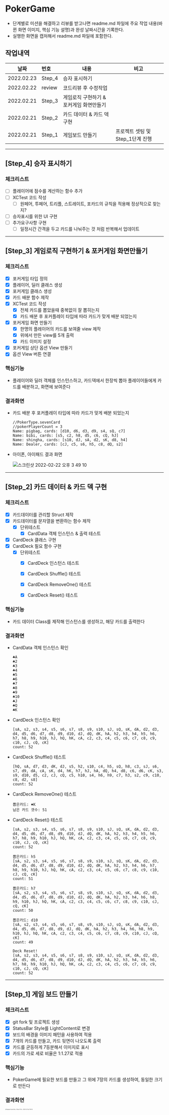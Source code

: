 # PokerGame

- 단계별로 미션을 해결하고 리뷰를 받고나면 readme.md 파일에 주요 작업 내용(바뀐 화면 이미지, 핵심 기능 설명)과 완성 날짜시간을 기록한다.
- 실행한 화면을 캡처해서 readme.md 파일에 포함한다.

## 작업내역

| 날짜       | 번호   | 내용                                    | 비고                             |
| ---------- | :----- | --------------------------------------- | -------------------------------- |
| 2022.02.23 | Step_4 | 승자 표시하기                           |                                  |
| 2022.02.22 | review | 코드리뷰 후 수정작업                    |                                  |
| 2022.02.21 | Step_3 | 게임로직 구현하기 & 포커게임 화면만들기 |                                  |
| 2022.02.21 | Step_2 | 카드 데이터 & 카드 덱 구현              |                                  |
| 2022.02.21 | Step_1 | 게임보드 만들기                         | 프로젝트 셋팅 및 Step_1단계 진행 |

------

## [Step_4] 승자 표시하기

### 체크리스트

- [ ] 플레이어에 점수를 계산하는 함수 추가
- [ ] XCTest 코드 작성
  - [ ] 원페어, 투페어, 트리플, 스트레이트, 포카드의 규칙을 적용해 정상적으로 찾는지?
- [ ] 승자표시를 위한 UI 구현
- [ ] 추가요구사항 구현
  - [ ] 일정시간 간격을 두고 카드를 나눠주는 것 처럼 반복해서 업데이트

------

## [Step_3] 게임로직 구현하기 & 포커게임 화면만들기

### 체크리스트

- [x] 포커게임 타입 정의
- [x] 플레이어, 딜러 클래스 생성
- [x] 포커게임 클래스 생성
- [x] 카드 배분 함수 제작 
- [x] XCTest 코드 작성
  - [x] 전체 카드를 뽑았을때 중복없이 잘 뽑히는지
  - [x] 카드 배분 후 포커플레이 타입에 따라 카드가 맞게 배분 되었는지
- [x] 포커게임 화면 만들기
  - [x] 한명의 플레이어의 카드를 보여줄 view 제작
  - [x] 위에서 만든 view를 5개 출력
  - [x] 카드 이미지 설정
  
- [x] 포커게임 상단 옵션 View 만들기
- [x] 옵션 View 버튼 연결

### 핵심기능

* 플레이어와 딜러 객체를 인스턴스하고, 카드덱에서 한장씩 뽑아 플레이어들에게 카드를 배분하고, 화면에 보여준다

### 결과화면

* 카드 배분 후 포커플레이 타입에 따라 카드가 맞게 배분 되었는지

  ```
  //PokerType.sevenCard
  //pokerPlayerCount = 3
  Name: pigbag, cards: [d10, d6, d3, d9, s4, sQ, c7]
  Name: bibi, cards: [s5, c2, h8, d5, c6, cQ, hJ]
  Name: shingha, cards: [s10, dJ, sA, d2, sK, d8, h4]
  Name: Dealer, cards: [cJ, c5, s6, h5, c8, dQ, s2]
  ```

* 아이폰, 아이패드 결과 화면

  ![스크린샷 2022-02-22 오후 3 49 10](https://user-images.githubusercontent.com/5019378/155078016-eb35fa59-69f6-4027-9897-25e042187de7.png)

------



## [Step_2] 카드 데이터 & 카드 덱 구현

### 체크리스트

- [x] 카드데이터를 관리할 Struct 제작
- [x] 카드데이터를 문자열을 변환하는 함수 제작
  - [x] 단위테스트
    - [x] CardData 객체 인스턴스 & 출력 테스트

- [x] CardDeck 클래스 구현
- [x] CardDeck 필요 함수 구현
  - [x] 단위테스트
    - [x] CardDeck 인스턴스 테스트
    - [x] CardDeck Shuffle() 테스트
    - [x] CardDeck RemoveOne() 테스트
    - [x] CardDeck Reset() 테스트


### 핵심기능

* 카드 데이터 Class를 제작해 인스턴스를 생성하고, 해당 카드를 출력한다

### 결과화면

* CardData 객체 인스턴스 확인

  ```
  ♣A
  ♣2
  ♣3
  ♣4
  ♣5
  ♣6
  ♣7
  ♣8
  ♣9
  ♣10
  ♣J
  ♣Q
  ♣K
  ```

* CardDeck 인스턴스 확인

  ```
  [sA, s2, s3, s4, s5, s6, s7, s8, s9, s10, sJ, sQ, sK, dA, d2, d3, d4, d5, d6, d7, d8, d9, d10, dJ, dQ, dK, hA, h2, h3, h4, h5, h6, h7, h8, h9, h10, hJ, hQ, hK, cA, c2, c3, c4, c5, c6, c7, c8, c9, c10, cJ, cQ, cK]
  count: 52
  ```
  
* CardDeck Shuffle() 테스트

  ```
  [hQ, sA, d7, d3, dK, dJ, s5, h2, s10, c4, h5, sQ, h8, c3, sJ, s6, s7, d9, dA, cA, sK, d4, hK, h7, hJ, hA, dQ, h4, d8, c6, d6, cK, s3, s9, d10, d5, c2, cJ, cQ, c5, h10, s4, h6, h9, c7, h3, s2, c9, c10, c8, d2, s8]
  count: 52
  ```
  
* CardDeck RemoveOne() 테스트

  ```
  뽑은카드: ♠K
  남은 카드 갯수: 51
  ```
  
* CardDeck Reset() 테스트

  ```
  [sA, s2, s3, s4, s5, s6, s7, s8, s9, s10, sJ, sQ, sK, dA, d2, d3, d4, d5, d6, d7, d8, d9, d10, dJ, dQ, dK, hA, h2, h3, h4, h5, h6, h7, h8, h9, h10, hJ, hQ, hK, cA, c2, c3, c4, c5, c6, c7, c8, c9, c10, cJ, cQ, cK]
  count: 52
  
  뽑은카드: h5
  [sA, s2, s3, s4, s5, s6, s7, s8, s9, s10, sJ, sQ, sK, dA, d2, d3, d4, d5, d6, d7, d8, d9, d10, dJ, dQ, dK, hA, h2, h3, h4, h6, h7, h8, h9, h10, hJ, hQ, hK, cA, c2, c3, c4, c5, c6, c7, c8, c9, c10, cJ, cQ, cK]
  count: 51
  
  뽑은카드: h7
  [sA, s2, s3, s4, s5, s6, s7, s8, s9, s10, sJ, sQ, sK, dA, d2, d3, d4, d5, d6, d7, d8, d9, d10, dJ, dQ, dK, hA, h2, h3, h4, h6, h8, h9, h10, hJ, hQ, hK, cA, c2, c3, c4, c5, c6, c7, c8, c9, c10, cJ, cQ, cK]
  count: 50
  
  뽑은카드: d10
  [sA, s2, s3, s4, s5, s6, s7, s8, s9, s10, sJ, sQ, sK, dA, d2, d3, d4, d5, d6, d7, d8, d9, dJ, dQ, dK, hA, h2, h3, h4, h6, h8, h9, h10, hJ, hQ, hK, cA, c2, c3, c4, c5, c6, c7, c8, c9, c10, cJ, cQ, cK]
  count: 49
  
  Deck Reset!
  [sA, s2, s3, s4, s5, s6, s7, s8, s9, s10, sJ, sQ, sK, dA, d2, d3, d4, d5, d6, d7, d8, d9, d10, dJ, dQ, dK, hA, h2, h3, h4, h5, h6, h7, h8, h9, h10, hJ, hQ, hK, cA, c2, c3, c4, c5, c6, c7, c8, c9, c10, cJ, cQ, cK]
  count: 52
  ```



------

## [Step_1] 게임 보드 만들기

### 체크리스트

- [x] git fork 및 프로젝트 생성
- [x] StatusBar Style를 LightContent로 변경
- [x] 보드의 배경을 이미지 패턴을 사용하여 적용
- [x] 7개의 카드를 만들고, 카드 뒷면이 나오도록 출력
- [x] 카드를 균등하게 7등분해서 이미지로 표시
- [x] 카드의 가로 세로 비율은 1:1.27로 적용

### 핵심기능

* PokerGame에 필요한 보드를 만들고 그 위에 7장의 카드를 생성하여, 동일한 크기로 만든다

### 결과화면

<img src="https://user-images.githubusercontent.com/5019378/154883261-ebc85ee1-6573-4bc3-8bcb-9c689e2a3e04.png" alt="Simulator Screen Shot - iPhone 13 Pro - 2022-02-21 at 11 48 24" style="zoom:20%;" />



